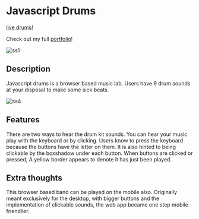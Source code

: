 # Javascript Drums

[live drums!](https://skdkim.github.io/jsDrums/)

Check out my full [portfolio](http://www.davidkim.tech/)!

![ss1](https://github.com/skdkim/jsDrums/blob/master/images/ss1.jpg)

## Description

Javascript drums is a browser based music lab. Users have 9 drum sounds at your disposal to make some sick beats.

![ss4](https://github.com/skdkim/jsDrums/blob/master/images/ss4.jpg)

## Features

There are two ways to hear the drum kit sounds. You can hear your music play with the keyboard or by clicking.
Users know to press the keyboard because the buttons have the letter on them.
It is also hinted to being clickable by the boxshadow under each button.
When buttons are clicked or pressed, A yellow border appears to denote it has just been played.

## Extra thoughts

This browser based band can be played on the mobile also.
Originally meant exclusively for the desktop, with bigger buttons and the implementation of clickable sounds, the web app became one step mobile friendlier.
